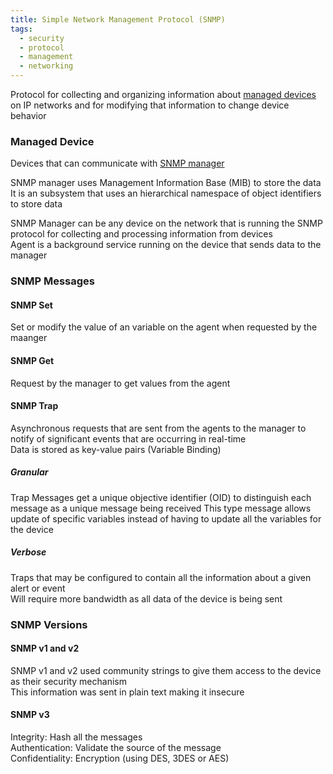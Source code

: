 ```yaml
---
title: Simple Network Management Protocol (SNMP)
tags:
  - security
  - protocol
  - management
  - networking
---
```


Protocol for collecting and organizing information about <u>managed devices</u> on IP networks and for modifying that information to change device behavior

### Managed Device
Devices that can communicate with <u>SNMP manager</u>  

SNMP manager uses Management Information Base (MIB) to store the data  
It is an subsystem that uses an hierarchical namespace of object identifiers to store data

SNMP Manager can be any device on the network that is running the SNMP protocol for collecting and processing information from devices   
Agent is a background service running on the device that sends data to the manager

### SNMP Messages

#### SNMP Set
Set or modify the value of an variable on the agent when requested by the maanger

#### SNMP Get
Request by the manager to get values from the agent  

#### SNMP Trap
Asynchronous requests that are sent from the agents to the manager to notify of significant events that are occurring in real-time  
Data is stored as key-value pairs (Variable Binding)

##### Granular
Trap Messages get a unique objective identifier (OID) to distinguish each message as a unique message being received
This type message allows update of specific variables instead of having to update all the variables for the device

##### Verbose
Traps that may be configured to contain all the information about a given alert or event  
Will require more bandwidth as all data of the device is being sent

### SNMP Versions

#### SNMP v1 and v2
SNMP v1 and v2 used community strings to give them access to the device as their security mechanism  
This information was sent in plain text making it insecure

#### SNMP v3
Integrity: Hash all the messages  
Authentication: Validate the source of the message  
Confidentiality: Encryption (using DES, 3DES or AES)
